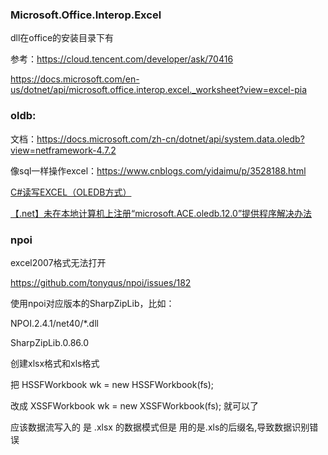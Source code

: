 ### Microsoft.Office.Interop.Excel

dll在office的安装目录下有

参考：https://cloud.tencent.com/developer/ask/70416



https://docs.microsoft.com/en-us/dotnet/api/microsoft.office.interop.excel._worksheet?view=excel-pia





### oldb:

文档：https://docs.microsoft.com/zh-cn/dotnet/api/system.data.oledb?view=netframework-4.7.2



像sql一样操作excel：https://www.cnblogs.com/yidaimu/p/3528188.html



[C#读写EXCEL（OLEDB方式）](https://blog.csdn.net/qq_33459369/article/details/79308361)

[【.net】未在本地计算机上注册“microsoft.ACE.oledb.12.0”提供程序解决办法](https://www.cnblogs.com/willingtolove/p/9630485.html)





### npoi

excel2007格式无法打开

<https://github.com/tonyqus/npoi/issues/182>

使用npoi对应版本的SharpZipLib，比如：

NPOI.2.4.1/net40/*.dll

SharpZipLib.0.86.0



创建xlsx格式和xls格式

把   HSSFWorkbook wk = new HSSFWorkbook(fs);

改成 XSSFWorkbook wk = new XSSFWorkbook(fs); 就可以了

应该数据流写入的 是 .xlsx 的数据模式但是 用的是.xls的后缀名,导致数据识别错误